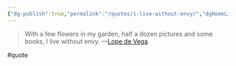 ```yaml
---
{"dg-publish":true,"permalink":"/quotes/i-live-without-envy/","dgHomeLink":true,"dgPassFrontmatter":false}
---
```



>With a few flowers in my garden, half a dozen pictures and some books, I live without envy.
—[Lope de Vega](https://www.britannica.com/biography/Lope-de-Vega)

#quote
